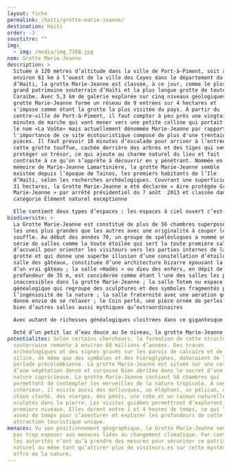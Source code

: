 ```yaml
---
layout: fiche
permalink: /haiti/grotte-marie-jeanne/
destination: Haïti
order: -3
soustitre: ""
img:
  - img: /media/img_7268.jpg
nom: Grotte Marie-Jeanne
description: >
  Située à 120 mètres d’altitude dans la ville de Port-à-Piment, soit à
  environ 61 km à l’ouest de la ville des Cayes dans le département du Sud
  d’Haïti, la grotte Marie-Jeanne est classée, à ce jour, comme le plus
  grand patrimoine souterrain d’Haïti et la plus longue grotte de toute la
  Caraïbe. Avec 5,3 km de galerie explorée sur cinq niveaux géologiques, la
  grotte Marie-Jeanne forme un réseau de 9 entrées sur 4 hectares et
  s'impose comme étant la grotte la plus visitée du pays. À partir du
  centre-ville de Port-à-Piment, il faut compter à peu près une vingtaine de
  minutes de marche qui vont mener vers une petite colline qui portait jadis
  le nom «La Voûte» mais actuellement dénommée Marie-Jeanne par rapport à
  l'importance de ce site écotouristique composé de plus d'une trentaine de
  pièces. Il faut prévoir 10 minutes d’escalade pour arriver à l’entrée de
  cette grotte touffue, cachée derrière des arbres et des tiges qui semblent
  protéger un trésor, ce qui ajoute au charme naturel du lieu et fait
  contraste à ce qu'on s’apprête à découvrir en y pénétrant. Nommée en
  mémoire de Marie-Jeanne Lamartinière, la grotte Marie-Jeanne semble
  existée depuis l’époque de Taïnos, les premiers habitants de l’Ile
  d’Haïti, selon les recherches archéologiques. Couvrant une superficie de
  31 hectares, la Grotte Marie-Jeanne a été déclarée « Aire protégée Grotte
  Marie-Jeanne » par arrêté présidentiel du 7 août  2013 et classée dans la
  catégorie Élément naturel exceptionne

  Elle contient deux types d’espaces : les espaces à ciel ouvert c’est-à-dire des endroits éclairés par la lumière du soleil et des espaces à ciel fermé, connus comme des espaces plongés dans la noirceur totale où le silence sonne sous le rythme incroyable d’une nature indomptable.
biodiversite: >
  La Grotte Marie-Jeanne est constitué de plus de 56 chambres superposées,
  les unes plus grandes que les autres avec une originalité à couper le
  souffle. Au début des années 70, un groupe de spéléologues a nommé une
  série de salles comme la Voute étoilée qui sert la toute première salle
  d’accueil pour orienter les visiteurs vers les parties internes de la
  grotte et qui donne une superbe illusion d’une constellation d’étoile. La
  salle des gâteaux, constituée d’une architecture bizarre épousant la forme
  d’un vrai gâteau ; la salle «Hadès » ou dieu des enfers, en dépit de sa
  profondeur de 35 m, est considérée comme étant l'une des salles les plus
  inaccessibles dans la grotte Marie-Jeanne ; la salle Totem ou espace
  généalogique qui regroupe des sculptures et des symboles fragmentés par
  l’ingéniosité de la nature ; la salle fraternité avec une aération qui
  donne envie de se relaxer ; le Coin perlé, une pièce ornée de perles  et
  bien d’autres salles aussi mythiques qu’extraordinaires

  Avec autant de richesses généalogiques cloitrées dans ce gigantesque labyrinthe souterrain qui demeure une véritable attraction écotouristique à découvrir, la grotte Marie-Jeanne est formée d’une série de cristallisations aériennes comme les stalagmites et les stalactites ingénieusement bien sculptés par la nature et forment au fil du temps une architecture originale dans chaque pièce dont certaines ont conservé des fabrications des Tainos et même des ammonites.

  Doté d’un petit lac d’eau douce au 5e niveau, la grotte Marie-Jeanne détient d’un écosystème souterrain unique qui pourrait suscite d’autres études complémentaires et permet le développement d’une biodiversité exceptionnelle avec une petite faune sauvage qui regroupe des chauves-souris, des oiseaux des coléoptères etc.
potentialites: Selon certains chercheurs, la formation de cette structure
  souterraine remonte à environ 60 millions d’années. Des traces
  archéologiques et des signes gravés sur les parois de calcaire et de
  silice, de même que des symboles et des hiéroglyphes, dateraient de la
  période précolombienne. La grotte Marie-Jeanne est située sur une colline
  d’une végétation dense et curieuse bien abritée dans le secret d’une
  nature capricieuse. La grotte Marie-Jeanne contient 56 chambres qui
  permettent de contempler les merveilles de la nature tropicale. A son
  intérieur, il existe aussi des mollusques, un éléphant, un pélican, un
  chien cloché, des vierges, des pénis, une robe et un caïman naturellement
  sculptés dans la pierre. Les visites guidées permettront d'explorent les 3
  premiers niveaux. Elles durent entre 1 et 4 heures de temps, ce qui laisse
  assez de temps pour s’aventurer et explorer les profondeurs de cette
  attraction touristique unique.
menaces: Vu son positionnement géographique, la Grotte Marie-Jeanne semble ne
  pas trop exposer aux menaces liées au changement climatique. Par contre,
  les autorités n’ont qu’à prendre des mesures pour sécuriser ce patrimoine
  naturel au même tant qu’attirer plus de visiteurs.es sur cette mystérieuse
  offre de la nature.
---
```

